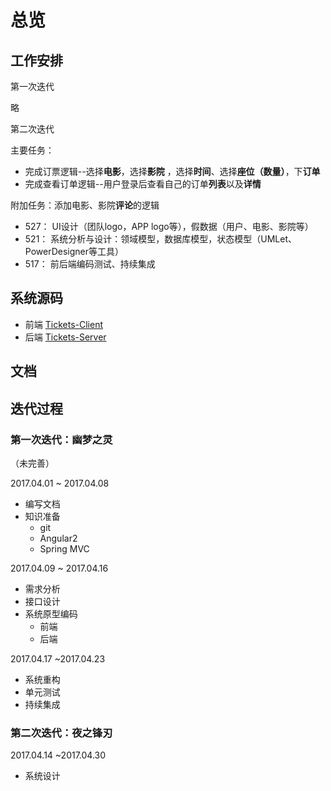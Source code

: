 # 总览

## 工作安排

第一次迭代

略

第二次迭代

主要任务：

- 完成订票逻辑--选择**电影**，选择**影院** ，选择**时间**、选择**座位（数量）**，下**订单**
- 完成查看订单逻辑--用户登录后查看自己的订单**列表**以及**详情**

附加任务：添加电影、影院**评论**的逻辑

- 527： UI设计（团队logo，APP logo等），假数据（用户、电影、影院等）
- 521： 系统分析与设计：领域模型，数据库模型，状态模型（UMLet、PowerDesigner等工具）
- 517： 前后端编码测试、持续集成

## 系统源码

- 前端 [Tickets-Client](https://github.com/OldDriversTeam/Tickets-Client)
- 后端 [Tickets-Server](https://github.com/OldDriversTeam/Tickets-Server)

## 文档

## 迭代过程

### 第一次迭代：幽梦之灵

（未完善）

2017.04.01 ~ 2017.04.08

- 编写文档
- 知识准备
	- git
	- Angular2
	- Spring MVC

2017.04.09 ~ 2017.04.16

- 需求分析
- 接口设计
- 系统原型编码
	- 前端
	- 后端

2017.04.17 ~2017.04.23

- 系统重构
- 单元测试
- 持续集成

### 第二次迭代：夜之锋刃

2017.04.14 ~2017.04.30

- 系统设计

